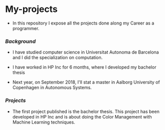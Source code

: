 # My-projects


- In this repository I expose all the projects done along my Career as a programmer. 

### *Background*
- I have studied computer science in Universitat Autonoma de Barcelona and I did the specialization on computation. 
- I have worked in HP Inc for 6 months, where I developed my bachelor thesis 

- Next year, on September 2018, I'll stat a master in Aalborg University of Copenhagen in Autonomous Systems.

### *Projects*
- The first project published is the bachelor thesis. This project has been developed in HP Inc and is about doing the Color Management with Machine Learning techniques.
